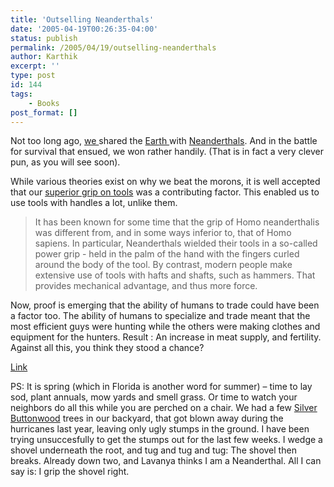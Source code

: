 ```yaml
---
title: 'Outselling Neanderthals'
date: '2005-04-19T00:26:35-04:00'
status: publish
permalink: /2005/04/19/outselling-neanderthals
author: Karthik
excerpt: ''
type: post
id: 144
tags:
    - Books
post_format: []
---
```

Not too long ago, [we ](http://en.wikipedia.org/wiki/Homo_sapiens)shared the [Earth ](http://en.wikipedia.org/wiki/Earth)with [Neanderthals](http://sapphire.indstate.edu/~ramanank/). And in the battle for survival that ensued, we won rather handily. (That is in fact a very clever pun, as you will see soon).

While various theories exist on why we beat the morons, it is well accepted that our [superior grip on tools](http://www.economist.com/displaystory.cfm?story_id=498507) was a contributing factor. This enabled us to use tools with handles a lot, unlike them.

> It has been known for some time that the grip of Homo neanderthalis was different from, and in some ways inferior to, that of Homo sapiens. In particular, Neanderthals wielded their tools in a so-called power grip - held in the palm of the hand with the fingers curled around the body of the tool. By contrast, modern people make extensive use of tools with hafts and shafts, such as hammers. That provides mechanical advantage, and thus more force.

Now, proof is emerging that the ability of humans to trade could have been a factor too. The ability of humans to specialize and trade meant that the most efficient guys were hunting while the others were making clothes and equipment for the hunters. Result : An increase in meat supply, and fertility. Against all this, you think they stood a chance?

[Link](http://www.economist.com/displaystory.cfm?story_id=3839749)

PS: It is spring (which in Florida is another word for summer) – time to lay sod, plant annuals, mow yards and smell grass. Or time to watch your neighbors do all this while you are perched on a chair. We had a few [Silver Buttonwood](http://www.broward.org/replant/agi04488.htm) trees in our backyard, that got blown away during the hurricanes last year, leaving only ugly stumps in the ground. I have been trying unsuccesfully to get the stumps out for the last few weeks. I wedge a shovel underneath the root, and tug and tug and tug: The shovel then breaks. Already down two, and Lavanya thinks I am a Neanderthal. All I can say is: I grip the shovel right.